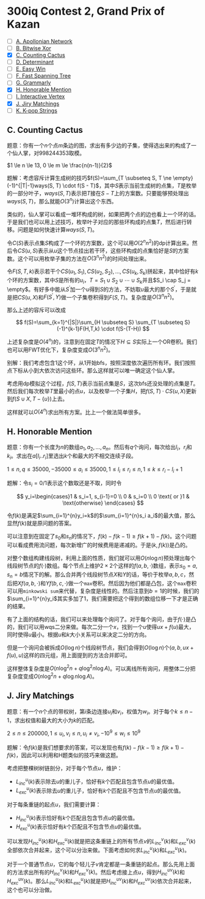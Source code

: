 # 300iq Contest 2, Grand Prix of Kazan

- [ ] [A. Apollonian Network](https://codeforces.com/gym/102331/problem/A)
- [ ] [B. Bitwise Xor](https://codeforces.com/gym/102331/problem/B)
- [x] [C. Counting Cactus](https://codeforces.com/gym/102331/problem/C)
- [ ] [D. Determinant](https://codeforces.com/gym/102331/problem/D)
- [ ] [E. Easy Win](https://codeforces.com/gym/102331/problem/E)
- [ ] [F. Fast Spanning Tree](https://codeforces.com/gym/102331/problem/F)
- [ ] [G. Grammarly](https://codeforces.com/gym/102331/problem/G)
- [x] [H. Honorable Mention](https://codeforces.com/gym/102331/problem/H)
- [ ] [I. Interactive Vertex](https://codeforces.com/gym/102331/problem/I)
- [x] [J. Jiry Matchings](https://codeforces.com/gym/102331/problem/J)
- [ ] [K. K-pop Strings](https://codeforces.com/gym/102331/problem/K)

## C. Counting Cactus

题意：你有一个$n$个点$m$条边的图，求出有多少边的子集，使得选出来的构成了一个仙人掌，对$998244353$取模。

$1 \le n \le 13, 0 \le m \le \frac{n(n-1)}{2}$

题解：考虑容斥计算生成树的技巧$f(S)=\sum_{T \subseteq S, T \ne \empty}(-1)^{|T|-1}ways(S, T) \cdot f(S - T)$，其中$S$表示当前生成树的点集，$T$是枚举的一部分叶子，$ways(S,T)$表示把$T$接在$S-T$上的方案数。只要能够预处理出$ways(S,T)$，那么就能$O(3^n)$计算出这个东西。

类似的，仙人掌可以看成一堆环构成的树，如果把两个点的边也看上一个环的话。于是我们也可以用上述技巧，枚举叶子对应的那些环构成的点集$T$，然后进行转移。问题是如何快速计算$ways(S, T)$。

令$C(S)$表示点集$S$构成了一个环的方案数，这个可以用$O(2^n n^2)$的dp计算出来。然后令$CS(u,S)$表示从$u$这个节点挂出若干环，这些环构成的点集恰好是$S$的方案数。这个可以用枚举子集的方法在$O(3^n n^2)$的时间处理出来。

令$F(S,T,k)$表示若干个$CS(u_1,S_1),CS(u_2,S_2),\dots,CS(u_k,S_k)$拼起来，其中恰好有$k$个环的方案数，其中$S$是所有的$u_i$，$T=S_1 \cup S_2 \cup \cdots \cup S_k$并且$S_i \cap S_j = \empty$。有好多中能从$S^\prime$加一个$u$得到$S$的方法，不妨取$u$最大的那个$S^\prime$，于是就是把$CS(u,X)$和$F(S^\prime, Y)$做一个子集卷积得到$F(S, T)$。复杂度是$O(3^n n^2)$。

那么上述的容斥可以改成

$$
f(S)=\sum_{k=1}^{|S|}\sum_{H \subseteq S} \sum_{T \subseteq S}(-1)^{k-1}F(H,T,k) \cdot f(S-(T-H))
$$

上述复杂度是$O(4^n)$的，注意到在固定$T$的情况下$H \subseteq S$实际上一个OR卷积。我们也可以用FWT优化下，复杂度变成$O(3^n n^2)$。

别解：我们考虑包含$1$这个环，从$1$开始bfs，按照深度依次遍历所有环。我们按照点下标从小到大依次访问这些环。那么这样就可以唯一确定这个仙人掌。

考虑用dp模拟这个过程，$f(S,T)$表示当前点集是$S$，这次bfs还没处理的点集是$T$。然后我们每次枚举$T$里最小的点$u$，以及枚举一个子集$H$，把$f(S,T) \cdot CS(u,X)$更新到$f(S \cup X, T - \{u\})$上去。

这样就可以$O(4^n)$求出所有方案。比上一个做法简单很多。

## H. Honorable Mention

题意：你有一个长度为$n$的数组$a_1,a_2,\dots,a_n$。然后有$q$个询问，每次给出$l_i$，$r_i$和$k_i$。求出在$a[l_i..r_i]$里选出$k$个和最大的不相交连续子段。

$1 \le n,q \le 35000, -35000 \le a_i \le 35000, 1 \le l_i \le r_i \le n, 1 \le k \le r_i - l_i + 1$

题解：令$s_i=0/1$表示这个数取还是不取，同时令

$$
y_i=\begin{cases}1 & s_i=1, s_{i-1}=0 \\ 0 & s_i=0 \\ 0 \text{ or }1 & \text{otherwise} \end{cases}
$$

令$f(k)$是满足$\sum_{i=1}^{n}y_i=k$的$\sum_{i=1}^{n}s_i a_i$的最大值，那么显然$f(k)$就是原问题的答案。

可以注意到在固定了$s_0$和$s_n$的情况下，$f(k)-f(k-1) \ge f(k+1)-f(k)$。这个问题可以看成费用流问题，每次新增广的时候费用是递减的。于是$(k,f(k))$是凸的。

对整个数组构建线段树，利用上面的性质，我们就可以用$O(n \log n)$预处理出每个线段树节点的$f(\cdot)$数组。每个节点上维护$2 \times 2$个这样的$f(a,b,\cdot)$数组，表示$s_0=a,s_n=b$情况下的解。那么合并两个线段树节点$X$和$Y$的话，等价于枚举$a,b,c$，然后把$Xf(a,b,\cdot)$和$Yf(b,c,\cdot)$做一个`max`卷积。然后因为他们都是凸包，这个`max`卷积可以用`minkowski sum`来代替，复杂度是线性的。然后注意到$b=1$的时候，我们的$\sum_{i=1}^{n}y_i$其实多加了$1$，我们需要把这个得到的数组位移一下才是正确的结果。

有了上面的结构的话，我们可以来处理每个询问了。对于每个询问，由于$f(\cdot)$是凸的，我们可以用wqs二分来做。每次二分一个$x$，找到一个$u$使得$ux+f(u)$最大，同时使得$u$最小。根据$u$和$k$大小关系可以来决定二分的方向。

但是一个询问会被拆成$O(\log n)$个线段树节点，我们会得到$O(\log n)$个$(a,b,ux+f(u),u)$这样的四元组，用上面提到的方法合并即可。

这样整体复杂度是$O(n \log^2 n+q \log^2 n \log A)$。可以离线所有询问，用整体二分把复杂度变成$O(n \log^2 n+q \log n \log A)$。

## J. Jiry Matchings

题意：有一个$n$个点的带权树，第$i$条边连接$u_i$和$v_i$，权值为$w_i$。对于每个$k \le n - 1$，求出权值和最大的大小为$k$的匹配。

$2 \le n \le 200000, 1 \le u_i, v_i \le n, u_i \ne v_i, -10^9 \le w_i \le 10^9$

题解：令$f(k)$是我们想要求的答案，可以发现也有$f(k)-f(k-1) \ge f(k+1) - f(k)$，因此可以利用和H题类似的技巧来做这题。

考虑把整棵树树链剖分，对于每个节点$u$，维护：

+ $L^u_{inc}(k)$表示除去$u$的重儿子，恰好有$k$个匹配且包含节点$u$的最优值。
+ $L^u_{exc}(k)$表示除去$u$的重儿子，恰好有$k$个匹配且不包含节点$u$的最优值。

对于每条重链的起点$u$，我们需要计算：

+ $H^u_{inc}(k)$表示恰好有$k$个匹配且包含节点$u$的最优值。
+ $H^u_{exc}(k)$表示恰好有$k$个匹配且不包含节点$u$的最优值。

可以发现$H^u_{inc}(k)$和$H^u_{exc}(k)$就是把这条重链上的所有节点$v$的$L^v_{inc}(k)$和$L^v_{exc}(k)$全部依次合并起来，这个可以分治来做。下面考虑如何求$L^u_{inc}(k)$和$L^u_{exc}(k)$。

对于一个普通节点$u$，它的每个轻儿子$v$肯定都是一条重链的起点。那么先用上面的方法求出所有的$H^v_{inc}(k)$和$H^v_{exc}(k)$。然后考虑接上点$u$，得到$H^{uv}_{inc}(k)$和$H^{uv}_{exc}(k)$。那么$L^u_{inc}(k)$和$L^u_{exc}(k)$就是把$H^{uv}_{inc}(k)$和$H^{uv}_{exc}(k)$依次合并起来，这个也可以分治做。
